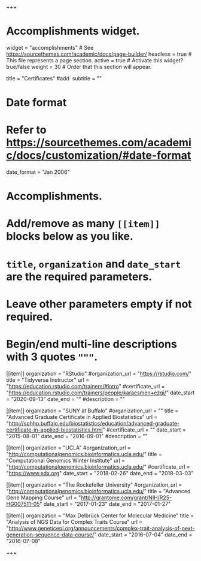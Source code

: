 +++
# Accomplishments widget.
widget = "accomplishments"  # See https://sourcethemes.com/academic/docs/page-builder/
headless = true  # This file represents a page section.
active = true  # Activate this widget? true/false
weight = 30  # Order that this section will appear.

title = "Certificates" #add &shy;
subtitle = ""

# Date format
#   Refer to https://sourcethemes.com/academic/docs/customization/#date-format
date_format = "Jan 2006"

# Accomplishments.
#   Add/remove as many `[[item]]` blocks below as you like.
#   `title`, `organization` and `date_start` are the required parameters.
#   Leave other parameters empty if not required.
#   Begin/end multi-line descriptions with 3 quotes `"""`.


[[item]]
  organization = "RStudio"
  #organization_url = "https://rstudio.com/"
  title = "Tidyverse Instructor"
  url = "https://education.rstudio.com/trainers/#intro"
  #certificate_url = "https://education.rstudio.com/trainers/people/karaesmen+ezgi/"
  date_start = "2020-09-13"
  date_end = ""
  #description = ""


[[item]]
  organization = "SUNY at Buffalo"
  #organization_url = ""
  title = "Advanced Graduate Certificate in Applied Biostatistics"
  url = "http://sphhp.buffalo.edu/biostatistics/education/advanced-graduate-certificate-in-applied-biostatistics.html"
  #certificate_url = ""
  date_start = "2015-08-01"
  date_end = "2016-09-01"
  #description = ""

[[item]]
  organization = "UCLA"
  #organization_url = "http://computationalgenomics.bioinformatics.ucla.edu/"
  title = "Computational Genomics Winter Institute"
  url = "http://computationalgenomics.bioinformatics.ucla.edu/"
  #certificate_url = "https://www.edx.org"
  date_start = "2018-02-26"
  date_end = "2018-03-03"

[[item]]
  organization = "The Rockefeller University"
  #organization_url = "http://computationalgenomics.bioinformatics.ucla.edu/"
  title = "Advanced Gene Mapping Course"
  url = "http://grantome.com/grant/NIH/R25-HG007511-05"
  date_start = "2017-01-23"
  date_end = "2017-01-27"
  
[[item]]
  organization = "Max Delbrück Center for Molecular Medicine"
  title = "Analysis of NGS Data for Complex Traits Course"
  url = "http://www.geneticepi.org/announcements/complex-trait-analysis-of-next-generation-sequence-data-course/"
  date_start = "2016-07-04"
  date_end = "2016-07-08"


+++
